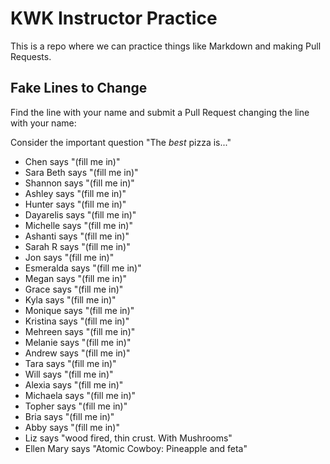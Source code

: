 # KWK Instructor Practice

This is a repo where we can practice things like Markdown and making Pull Requests.

## Fake Lines to Change

Find the line with your name and submit a Pull Request changing the line with your name:

Consider the important question "The *best* pizza is..."

* Chen says "(fill me in)"
* Sara Beth says "(fill me in)"
* Shannon says "(fill me in)"
* Ashley says "(fill me in)"
* Hunter says "(fill me in)"
* Dayarelis says "(fill me in)"
* Michelle says "(fill me in)"
* Ashanti says "(fill me in)"
* Sarah R says "(fill me in)"
* Jon says "(fill me in)"
* Esmeralda says "(fill me in)"
* Megan says "(fill me in)"
* Grace says "(fill me in)"
* Kyla says "(fill me in)"
* Monique says "(fill me in)"
* Kristina says "(fill me in)"
* Mehreen says "(fill me in)"
* Melanie says "(fill me in)"
* Andrew says "(fill me in)"
* Tara says "(fill me in)"
* Will says "(fill me in)"
* Alexia says "(fill me in)"
* Michaela says "(fill me in)"
* Topher says "(fill me in)"
* Bria says "(fill me in)"
* Abby says "(fill me in)"
* Liz says "wood fired, thin crust. With Mushrooms"
* Ellen Mary says "Atomic Cowboy: Pineapple and feta"
